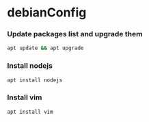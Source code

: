 # debianConfig


### Update packages list and upgrade them
```bash
apt update && apt upgrade
```

### Install nodejs
```bash
apt install nodejs
```

### Install vim
```bash
apt install vim
```




